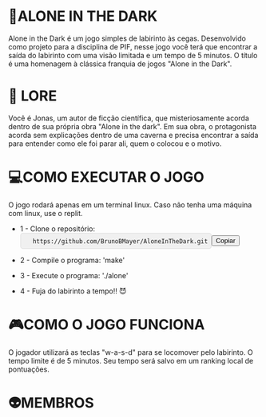 # 👻ALONE IN THE DARK
Alone in the Dark é um jogo simples de labirinto às cegas. Desenvolvido como projeto para a disciplina de PIF, nesse jogo você terá que encontrar a saída do labirinto com uma visão limitada e um tempo de 5 minutos. O título é uma homenagem à clássica franquia de jogos "Alone in the Dark".

# 📖 LORE
Você é Jonas, um autor de ficção científica, que misteriosamente acorda dentro de sua própria obra "Alone in the dark". Em sua obra, o protagonista acorda sem explicações dentro de uma caverna e precisa encontrar a saída para entender como ele foi parar ali, quem o colocou e o motivo.

# 💻COMO EXECUTAR O JOGO
O jogo rodará apenas em um terminal linux. Caso não tenha uma máquina com linux, use o replit.

- 1 - Clone o repositório:
  <div style="display: flex; align-items: center;">
  <pre style="margin: 0; padding: 0.5em; background: #f0f0f0; border: 1px solid #ddd; border-radius: 5px;">
    <code id="repo-url">https://github.com/BrunoBMayer/AloneInTheDark.git</code>
  </pre>
  <button onclick="copyToClipboard('repo-url')">Copiar</button>
</div>
  
- 2 - Compile o programa:
      'make'
  
- 3 - Execute o programa:
      './alone'
  
- 4 - Fuja do labirinto a tempo!! 😈

# 🎮COMO O JOGO FUNCIONA
O jogador utilizará as teclas "w-a-s-d" para se locomover pelo labirinto. O tempo limite é de 5 minutos. Seu tempo será salvo em um ranking local de pontuações.

# 👽MEMBROS
